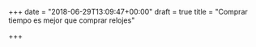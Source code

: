 +++
date = "2018-06-29T13:09:47+00:00"
draft = true
title = "Comprar tiempo es mejor que comprar relojes"

+++

